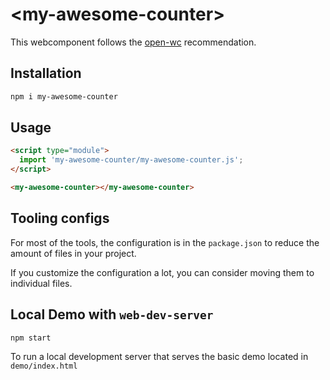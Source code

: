 # \<my-awesome-counter>

This webcomponent follows the [open-wc](https://github.com/open-wc/open-wc) recommendation.

## Installation

```bash
npm i my-awesome-counter
```

## Usage

```html
<script type="module">
  import 'my-awesome-counter/my-awesome-counter.js';
</script>

<my-awesome-counter></my-awesome-counter>
```



## Tooling configs

For most of the tools, the configuration is in the `package.json` to reduce the amount of files in your project.

If you customize the configuration a lot, you can consider moving them to individual files.

## Local Demo with `web-dev-server`

```bash
npm start
```

To run a local development server that serves the basic demo located in `demo/index.html`

